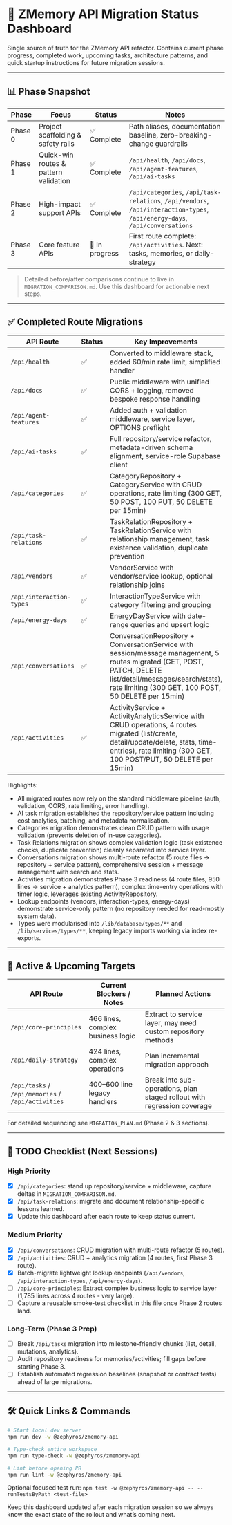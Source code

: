 # 🔄 ZMemory API Migration Status Dashboard

Single source of truth for the ZMemory API refactor. Contains current phase
progress, completed work, upcoming tasks, architecture patterns, and quick
startup instructions for future migration sessions.

---

## 📊 Phase Snapshot

| Phase | Focus | Status | Notes |
|-------|-------|--------|-------|
| Phase 0 | Project scaffolding & safety rails | ✅ Complete | Path aliases, documentation baseline, zero-breaking-change guardrails |
| Phase 1 | Quick-win routes & pattern validation | ✅ Complete | `/api/health`, `/api/docs`, `/api/agent-features`, `/api/ai-tasks` |
| Phase 2 | High-impact support APIs | ✅ Complete | `/api/categories`, `/api/task-relations`, `/api/vendors`, `/api/interaction-types`, `/api/energy-days`, `/api/conversations` |
| Phase 3 | Core feature APIs | 🔄 In progress | First route complete: `/api/activities`. Next: tasks, memories, or daily-strategy |

> Detailed before/after comparisons continue to live in
> `MIGRATION_COMPARISON.md`. Use this dashboard for actionable next steps.

---

## ✅ Completed Route Migrations

| API Route | Status | Key Improvements |
|-----------|--------|------------------|
| `/api/health` | ✅ | Converted to middleware stack, added 60/min rate limit, simplified handler |
| `/api/docs` | ✅ | Public middleware with unified CORS + logging, removed bespoke response handling |
| `/api/agent-features` | ✅ | Added auth + validation middleware, service layer, OPTIONS preflight |
| `/api/ai-tasks` | ✅ | Full repository/service refactor, metadata-driven schema alignment, service-role Supabase client |
| `/api/categories` | ✅ | CategoryRepository + CategoryService with CRUD operations, rate limiting (300 GET, 50 POST, 100 PUT, 50 DELETE per 15min) |
| `/api/task-relations` | ✅ | TaskRelationRepository + TaskRelationService with relationship management, task existence validation, duplicate prevention |
| `/api/vendors` | ✅ | VendorService with vendor/service lookup, optional relationship joins |
| `/api/interaction-types` | ✅ | InteractionTypeService with category filtering and grouping |
| `/api/energy-days` | ✅ | EnergyDayService with date-range queries and upsert logic |
| `/api/conversations` | ✅ | ConversationRepository + ConversationService with session/message management, 5 routes migrated (GET, POST, PATCH, DELETE list/detail/messages/search/stats), rate limiting (300 GET, 100 POST, 50 DELETE per 15min) |
| `/api/activities` | ✅ | ActivityService + ActivityAnalyticsService with CRUD operations, 4 routes migrated (list/create, detail/update/delete, stats, time-entries), rate limiting (300 GET, 100 POST/PUT, 50 DELETE per 15min) |

Highlights:
- All migrated routes now rely on the standard middleware pipeline (auth, validation, CORS, rate limiting, error handling).
- AI task migration established the repository/service pattern including cost analytics, batching, and metadata normalisation.
- Categories migration demonstrates clean CRUD pattern with usage validation (prevents deletion of in-use categories).
- Task Relations migration shows complex validation logic (task existence checks, duplicate prevention) cleanly separated into service layer.
- Conversations migration shows multi-route refactor (5 route files → repository + service pattern), comprehensive session + message management with search and stats.
- Activities migration demonstrates Phase 3 readiness (4 route files, 950 lines → service + analytics pattern), complex time-entry operations with timer logic, leverages existing ActivityRepository.
- Lookup endpoints (vendors, interaction-types, energy-days) demonstrate service-only pattern (no repository needed for read-mostly system data).
- Types were modularised into `/lib/database/types/**` and `/lib/services/types/**`, keeping legacy imports working via index re-exports.

---

## 🚧 Active & Upcoming Targets

| API Route | Current Blockers / Notes | Planned Actions |
|-----------|-------------------------|-----------------|
| `/api/core-principles` | 466 lines, complex business logic | Extract to service layer, may need custom repository methods |
| `/api/daily-strategy` | 424 lines, complex operations | Plan incremental migration approach |
| `/api/tasks` / `/api/memories` / `/api/activities` | 400–600 line legacy handlers | Break into sub-operations, plan staged rollout with regression coverage |

For detailed sequencing see `MIGRATION_PLAN.md` (Phase 2 & 3 sections).

---

## 🧭 TODO Checklist (Next Sessions)

### High Priority
- [x] `/api/categories`: stand up repository/service + middleware, capture deltas in `MIGRATION_COMPARISON.md`.
- [x] `/api/task-relations`: migrate and document relationship-specific lessons learned.
- [x] Update this dashboard after each route to keep status current.

### Medium Priority
- [x] `/api/conversations`: CRUD migration with multi-route refactor (5 routes).
- [x] `/api/activities`: CRUD + analytics migration (4 routes, first Phase 3 route).
- [x] Batch-migrate lightweight lookup endpoints (`/api/vendors`, `/api/interaction-types`, `/api/energy-days`).
- [ ] `/api/core-principles`: Extract complex business logic to service layer (1,785 lines across 4 routes - very large).
- [ ] Capture a reusable smoke-test checklist in this file once Phase 2 routes land.

### Long-Term (Phase 3 Prep)
- [ ] Break `/api/tasks` migration into milestone-friendly chunks (list, detail, mutations, analytics).
- [ ] Audit repository readiness for memories/activities; fill gaps before starting Phase 3.
- [ ] Establish automated regression baselines (snapshot or contract tests) ahead of large migrations.

---

## 🛠️ Quick Links & Commands

```bash
# Start local dev server
npm run dev -w @zephyros/zmemory-api

# Type-check entire workspace
npm run type-check -w @zephyros/zmemory-api

# Lint before opening PR
npm run lint -w @zephyros/zmemory-api
```

Optional focused test run:
`npm test -w @zephyros/zmemory-api -- --runTestsByPath <test-file>`

Keep this dashboard updated after each migration session so we always know the
exact state of the rollout and what’s coming next.
